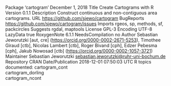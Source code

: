Package ‘cartogram’
December 1, 2018
Title Create Cartograms with R
Version 0.1.1
Description Construct continuous and non-contiguous area cartograms.
URL https://github.com/sjewo/cartogram
BugReports https://github.com/sjewo/cartogram/issues
Imports rgeos, sp, methods, sf, packcircles
Suggests rgdal, maptools
License GPL-3
Encoding UTF-8
LazyData true
RoxygenNote 6.1.1
NeedsCompilation no
Author Sebastian Jeworutzki [aut, cre]
(<https://orcid.org/0000-0002-2671-5253>),
Timothee Giraud [ctb],
Nicolas Lambert [ctb],
Roger Bivand [cph],
Edzer Pebesma [cph],
Jakub Nowosad [ctb] (<https://orcid.org/0000-0002-1057-3721>)
Maintainer Sebastian Jeworutzki <sebastian.jeworutzki@ruhr-uni-bochum.de>
Repository CRAN
Date/Publication 2018-12-01 07:50:03 UTC
R topics documented:
cartogram_cont    
cartogram_dorling     
cartogram_ncont      
